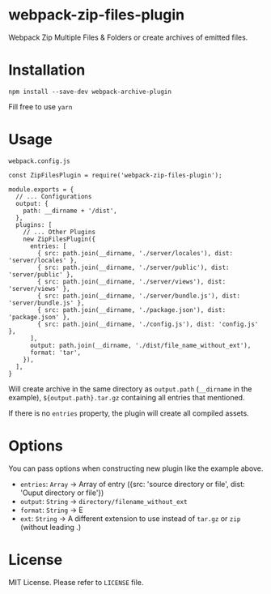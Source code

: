 # webpack-zip-files-plugin
Webpack Zip Multiple Files &amp; Folders or  create archives of emitted files.

# Installation
```
npm install --save-dev webpack-archive-plugin
```
Fill free to use `yarn`

# Usage
`webpack.config.js`

```
const ZipFilesPlugin = require('webpack-zip-files-plugin');

module.exports = {
  // ... Configurations
  output: {
    path: __dirname + '/dist',
  },
  plugins: [
    // ... Other Plugins
    new ZipFilesPlugin({
      entries: [
        { src: path.join(__dirname, './server/locales'), dist: 'server/locales' },
        { src: path.join(__dirname, './server/public'), dist: 'server/public' },
        { src: path.join(__dirname, './server/views'), dist: 'server/views' },
        { src: path.join(__dirname, './server/bundle.js'), dist: 'server/bundle.js' },
        { src: path.join(__dirname, './package.json'), dist: 'package.json' },
        { src: path.join(__dirname, './config.js'), dist: 'config.js' },
      ],
      output: path.join(__dirname, './dist/file_name_without_ext'),
      format: 'tar',
    }),
  ],
}
```

Will create archive in the same directory as `output.path` (`__dirname` in the example), `${output.path}.tar.gz` containing all entries that mentioned.

If there is no `entries` property, the plugin will create all compiled assets.

# Options
You can pass options when constructing new plugin like the example above.

- `entries`: `Array` -> Array of entry ({src: 'source directory or file', dist: 'Ouput directory or file'})
- `output`: `String` -> `directory/filename_without_ext`
- `format`: `String` -> E
- `ext`: `String` -> A different extension to use instead of `tar.gz` or `zip` (without leading .)

# License
MIT License.
Please refer to `LICENSE` file.
